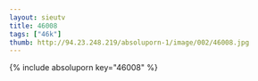 ```yaml
--- 
layout: sieutv
title: 46008
tags: ["46k"]
thumb: http://94.23.248.219/absoluporn-1/image/002/46008.jpg
---
```

{% include absoluporn key="46008" %} 
